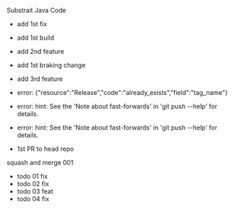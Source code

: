 Substrait Java Code

- add 1st fix
- add 1st build
- add 2nd feature
- add 1st braking change

- add 3rd feature
- error: {"resource":"Release","code":"already_exists","field":"tag_name"}
- error: hint: See the 'Note about fast-forwards' in 'git push --help' for details.
- error: hint: See the 'Note about fast-forwards' in 'git push --help' for details.


- 1st PR to head repo

squash and merge 001
- todo 01 fix
- todo 02 fix
- todo 03 feat
- todo 04 fix
